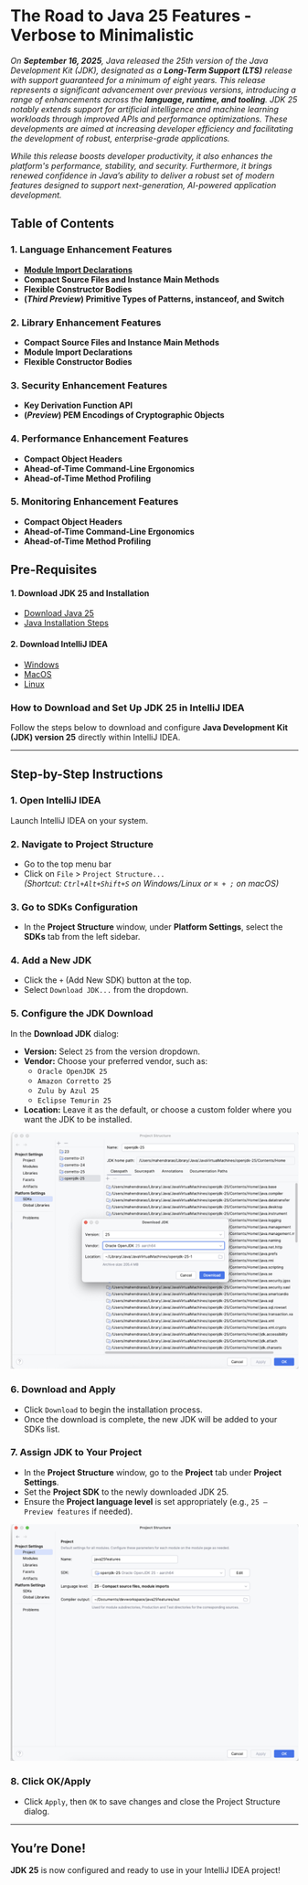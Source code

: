 # The Road to Java 25 Features - Verbose to Minimalistic

_On **September 16, 2025**, Java released the 25th version of the Java Development Kit (JDK), designated as
a **Long-Term Support (LTS)** release with support guaranteed for a minimum of eight years.
This release represents a significant advancement over previous versions, introducing a range of enhancements across
the **language, runtime, and tooling**.
JDK 25 notably extends support for artificial intelligence and machine learning workloads through improved APIs and
performance optimizations. These developments are aimed at increasing developer efficiency and facilitating the
development of robust, enterprise-grade applications._

_While this release boosts developer productivity, it also enhances the platform's performance, stability, and security.
Furthermore, it brings renewed confidence in Java’s ability to deliver a robust set of modern features designed to
support next-generation, AI-powered application development._

## Table of Contents

### 1. Language Enhancement Features

- [**Module Import Declarations**](moduleimportdeclarations.md)
- **Compact Source Files and Instance Main Methods**
- **Flexible Constructor Bodies**
- **(_Third Preview_) Primitive Types of Patterns, instanceof, and Switch**

### 2. Library Enhancement Features

- **Compact Source Files and Instance Main Methods**
- **Module Import Declarations**
- **Flexible Constructor Bodies**

### 3. Security Enhancement Features

- **Key Derivation Function API**
- **(_Preview_) PEM Encodings of Cryptographic Objects**

### 4. Performance Enhancement Features

- **Compact Object Headers**
- **Ahead-of-Time Command-Line Ergonomics**
- **Ahead-of-Time Method Profiling**

### 5. Monitoring Enhancement Features

- **Compact Object Headers**
- **Ahead-of-Time Command-Line Ergonomics**
- **Ahead-of-Time Method Profiling**

## Pre-Requisites

#### 1. Download **JDK 25** and Installation

- [Download Java 25](https://www.oracle.com/in/java/technologies/downloads/)
- [Java Installation Steps](https://docs.oracle.com/en/java/javase/25/install/overview-jdk-installation.html)

#### 2. Download IntelliJ IDEA

- [Windows](https://www.jetbrains.com/idea/download?section=windows)
- [MacOS](https://www.jetbrains.com/idea/download/?section=mac)
- [Linux](https://www.jetbrains.com/idea/download/?section=linux)

### How to Download and Set Up **JDK 25** in IntelliJ IDEA

Follow the steps below to download and configure **Java Development Kit (JDK) version 25** directly within IntelliJ IDEA.

---

## Step-by-Step Instructions

### 1. **Open IntelliJ IDEA**
Launch IntelliJ IDEA on your system.

### 2. **Navigate to Project Structure**
- Go to the top menu bar
- Click on `File` > `Project Structure...`  
  *(Shortcut: `Ctrl+Alt+Shift+S` on Windows/Linux or `⌘ + ;` on macOS)*

### 3. **Go to SDKs Configuration**
- In the **Project Structure** window, under **Platform Settings**, select the **SDKs** tab from the left sidebar.

### 4. **Add a New JDK**
- Click the `+` (Add New SDK) button at the top.
- Select `Download JDK...` from the dropdown.

### 5. **Configure the JDK Download**
In the **Download JDK** dialog:
- **Version:** Select `25` from the version dropdown.
- **Vendor:** Choose your preferred vendor, such as:
    - `Oracle OpenJDK 25`
    - `Amazon Corretto 25`
    - `Zulu by Azul 25`
    - `Eclipse Temurin 25`
- **Location:** Leave it as the default, or choose a custom folder where you want the JDK to be installed.

![JDK25 Download](JDK25Download.png)

### 6. **Download and Apply**
- Click `Download` to begin the installation process.
- Once the download is complete, the new JDK will be added to your SDKs list.

### 7. **Assign JDK to Your Project**
- In the **Project Structure** window, go to the **Project** tab under **Project Settings**.
- Set the **Project SDK** to the newly downloaded JDK 25.
- Ensure the **Project language level** is set appropriately (e.g., `25 – Preview features` if needed).

![ProjectJDK25Config.png](ProjectJDK25Config.png)
### 8. **Click OK/Apply**
- Click `Apply`, then `OK` to save changes and close the Project Structure dialog.

---

## You’re Done!
**JDK 25** is now configured and ready to use in your IntelliJ IDEA project!

